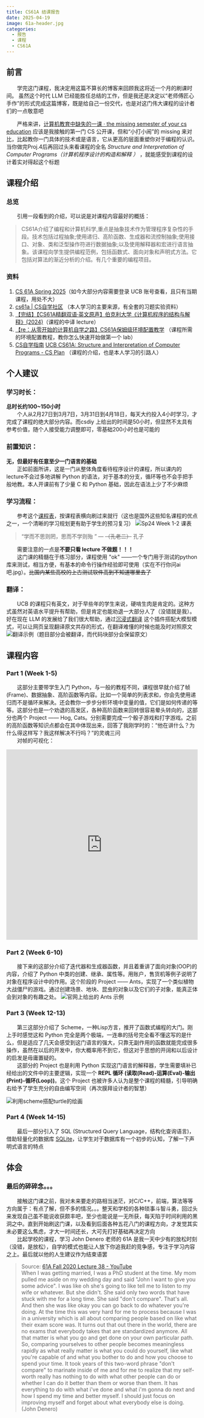 ```yaml
---
title: CS61A 结课报告
date: 2025-04-19
image: 61a-header.jpg
categories:
  - 报告
  - 课程
  - CS61A
---
```


## 前言
　　学完这门课程，我决定用这篇不算长的博客来回顾我这将近一个月的刷课时间。
虽然这个时代 LLM 已经能胜任总结的工作，但是我还是决定以“老师傅匠心手作”的形式完成这篇博客，既是给自己一份交代，也是对这门伟大课程的设计者们的一点敬意吧

　　严格来讲，[计算机教育中缺失的一课 · the missing semester of your cs education](https://missing-semester-cn.github.io/) 应该是我接触的第一门 CS 公开课，但和“小打小闹”的 missing 来对比，比起教你一门具体的技术或是语言，它从更高的层面重塑你对于编程的认识。当你做完Proj.4后再回过头来看课程的全名 *Structure and Interpretation of Computer Programs（计算机程序设计的构造和解释 ）* ，就能感受到课程的设计着实对得起这个标题


## 课程介绍
### 总览
　　引用一段看到的介绍，可以说是对课程内容最好的概括：
>CS61A介绍了编程和计算机科学,重点是抽象技术作为管理程序复杂性的手段。技术包括过程抽象;使用递归、高阶函数、生成器和流控制抽象;使用接口、对象、类和泛型操作符进行数据抽象;以及使用解释器和宏进行语言抽象。该课程向学生提供编程范例，包括函数式、面向对象和声明式方法。它包括对算法的渐近分析的介绍。有几个重要的编程项目。

### 资料
1. [CS 61A Spring 2025](https://cs61a.org/)（如今大部分内容需要登录 UCB 账号查看，且只有当期课程，用处不大）
2. [cs61a | CS自学社区](https://www.learncs.site/docs/curriculum-resource/cs61a/cs61a_en/syllabus) （本人学习的主要来源，有全套的习题实验资料）
3. [【完结】【CS61A精翻双语·英文原声】伯克利大学《计算机程序的结构与解释》(2024)](https://www.bilibili.com/video/BV1sy411z7nA)（课程的中译 lecture）
4. [【re：从零开始的计算机自学之路】CS61A保姆级环境配置教学](https://www.bilibili.com/video/BV1nkizY5E45) （课程所需的环境配置教程，教你怎么快速开始做第一个 lab）
5. [CS自学指南](https://csdiy.wiki/#cs61a) [UCB CS61A: Structure and Interpretation of Computer Programs - CS Plan](https://cs-plan.com/CS%E5%9F%BA%E7%A1%80/%E8%AF%BE%E7%A8%8B%E6%8E%A8%E8%8D%90/%E7%BC%96%E7%A8%8B%E5%9F%BA%E7%A1%80/UCBCS61A/) （课程的介绍，也是本人学习的引路人） 


## 个人建议
### 学习时长：
__总时长约100~150小时__<br>
　　个人从2月27日到3月7日，3月31日到4月18日，每天大约投入4小时学习，才完成了课程的绝大部分内容。而csdiy 上给出的时间是50小时，但显然不太具有参考价值，随个人接受能力调整即可，零基础200小时也是可能的

### 前置知识：
__无，但最好有任意至少一门语言的基础__<br>
　　正如前面所讲，这是一门从整体角度看待程序设计的课程，所以课内的lecture不会过多地讲解  Python 的语法，对于基本的分支，循环等也不会手把手般地教。本人开课前有了少量 C 和 Python 基础，因此在语法上少了不少麻烦

### 学习流程：<br>
　　参考这个[课程表](https://www.learncs.site/docs/curriculum-resource/cs61a/cs61a_en/syllabus)，按课程表横向刷过来就行（这也是国外这些知名课程的优点之一，一个清晰的学习规划更有助于学生的预习复习）
![Sp24 Week 1-2 课表](images/timetable.png) 

> “学而不思则罔，思而不学则殆 ” —  ~~（孔老二）~~ 孔子

　　需要注意的一点是**不要只看 lecture 不做题！！！**<br>
　　这门课的精髓在于练习部分，课程使用 "ok" ——一个专门用于测试的python库来测试，相当方便，有基本的命令行操作经验即可使用（实在不行你问ai吧.jpg）。~~比国内某些高校的上古测试软件高到不知道哪里去了~~

### 翻译：<br>
　　UCB 的课程只有英文，对于早些年的学生来说，硬啃生肉是肯定的。这种方式虽然对英语水平提升有帮助，但是肯定也能劝退一大部分人了（没错就是我）。好在现在 LLM 的发展给了我们很大帮助，通过[沉浸式翻译](https://immersivetranslate.com/zh-Hans/) 这个插件搭配大模型模式，可以让网页呈现翻译原文共存的形式，在翻译难懂的时候也能及时对照原文
![翻译示例（题目部分会被翻译，而代码块部分会保留原文）](images/immersive-translate-example.png)


## 课程内容
### Part 1 (Week 1-5)
　　这部分主要带学生入门 Python，与一般的教程不同，课程很早就介绍了帧(Frame)、数据抽象、高阶函数等内容。比如一个简单的列表求和，你会先使用递归而不是循环来解决。还会教你一步步分析环境中变量的值，它们是如何传递的等等。这部分也是一个劝退的高发区，各种高阶函数来回转很容易晕头转向的，这部分也两个 Project —— Hog, Cats。分别需要完成一个骰子游戏和打字游戏。之前的高阶函数等知识点都会在其中体现出来，回答了我刚学时的：“他在讲什么？为什么得这样写？我这样解决不行吗？”的灵魂三问<br>
　　对帧的可视化：
<iframe width="100%" height="500px" frameborder="0" src="https://pythontutor.com/iframe-embed.html#code=def%20summation%28n,%20term%29%3A%0A%20%20%20%20total,%20k%20%3D%200,%201%0A%20%20%20%20while%20k%20%3C%3D%20n%3A%0A%20%20%20%20%20%20%20%20total,%20k%20%3D%20total%20%2B%20term%28k%29,%20k%20%2B%201%0A%20%20%20%20return%20total%0A%0Adef%20cube%28x%29%3A%0A%20%20%20%20return%20x*x*x%0A%0Adef%20sum_cubes%28n%29%3A%0A%20%20%20%20return%20summation%28n,%20cube%29%0A%20%20%20%20%0Aresult%20%3D%20sum_cubes%283%29&codeDivHeight=400&codeDivWidth=350&cumulative=true&curInstr=9&origin=composingprograms.js&py=3&rawInputLstJSON=%5B%5D"> </iframe>

### Part 2 (Week 6-10)
　　接下来的这部分介绍了迭代器和生成器函数，并且着重讲了面向对象(OOP)的内容，介绍了 Python 中类的创建、继承、属性等。用账户，售货机等例子说明了对象在程序设计中的作用。这个阶段的 Project —— Ants，实现了一个类似植物大战僵尸的游戏。通过创建场景、地块、昆虫的对象以及它们的子对象，能真正体会到对象的有趣之处。
![官网上给出的 Ants 示例](images/ants.gif)

### Part 3 (Week 12-13)
　　第三这部分介绍了 Scheme，一种Lisp方言，推开了函数式编程的大门。刚上手时感觉这和 Python 完全是两个极端，一连串的括号完全看不懂这写的是什么，但是适应了几天会感受到这门语言的强大，只靠无副作用的函数就能完成很多操作，虽然在以后的开发中，你大概率用不到它，但这对于思想的开阔和以后设计的启发是毋庸置疑的。<br>
　　这部分的 Project 也是利用 Python 实现这门语言的解释器，学生需要填补已经给出的文件中的主要逻辑，实现一个 **REPL 循环 (读取(Read)-运算(Eval)-输出(Print)-循环(Loop))**。这个 Project 也被许多人认为是整个课程的精髓，引导明确右给予了学生充分的自由编写空间（再次膜拜设计者的智慧）

![利用scheme搭配turtle的绘画](images/scheme-draw.png)

### Part 4 (Week 14-15)
　　最后一部分引入了 SQL (Structured Query Language，结构化查询语言)，借助轻量化的数据库 [SQLite](https://sqlite.org/)，让学生对于数据库有一个初步的认知，了解一下声明式语言的特点


## 体会
### 最后的碎碎念。。。
　　接触这门课之前，我对未来要走的路相当迷茫，对C/C++，前端，算法等等方向属于：有点了解，但不多的情况。。。整天和学校的各种琐事斗智斗勇，回过头来发现自己虽不能说收获颇丰吧，至少也能说是一无所获，每天陷于时间利用的黑洞之中。直到开始刷这门课，以及看到后面各种五花八门的课程方向，才发觉其实未必要这么焦虑，才大一时间还长，大可先打好基础再决定方向<br>
　　比起学校的课程，学习 John Denero 老师的 61A 是我一天中少有的放松时刻（没错，是放松），自学的模式也能让人放下你追我赶的竞争感，专注于学习内容之上。最后就以他的人生建议作为结束语罢
> Source: [61A Fall 2020 Lecture 38 - YouTube](https://www.youtube.com/watch?v=jbf1B5ZDQr8&t=2881s) <br>
> When I was getting married, I was a PhD student at the time. My mom pulled me aside on my wedding day and said "John I want to give you some advice". I was like oh she's going to like tell me to listen to my wife or whatever. But she didn't. She said only two words that have stuck with me for a long time. She said "don't compare". That's all. And then she was like okay you can go back to do whatever you're doing. At the time this was very hard for me to process because I was in a university which is all about comparing people based on like what their exam score was. It turns out that out there in the world, there are no exams that everybody takes that are standardized anymore. All that matter is what you go and get done on your own particular path. So, comparing yourselves to other people becomes meaningless rapidly as what really matter is what you could do yourself, like what you're capable of and what you bother to do and how you choose to spend your time. It took years of this two-word phrase "don't compare" to marinate inside of me and for me to realize that my self-worth really has nothing to do with what other people can do or whether I can do it better than them or worse than them. It has everything to do with what i've done and what i'm gonna do next and how I spend my time and better myself. I should just focus on improving myself and forget about what everybody else is doing. <br>(John Denero)
